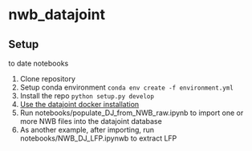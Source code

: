 
# nwb_datajoint

## Setup 
to date notebooks 
1. Clone repository
2. Setup conda environment
```conda env create -f environment.yml```
3. Install the repo ```python setup.py develop``` 
4. [Use the datajoint docker installation](https://tutorials.datajoint.io/setting-up/local-database.html)
5. Run notebooks/populate_DJ_from_NWB_raw.ipynb to import one or more NWB files
into the datajoint database
6. As another example, after importing, run notebooks/NWB_DJ_LFP.ipynwb to extract LFP 
